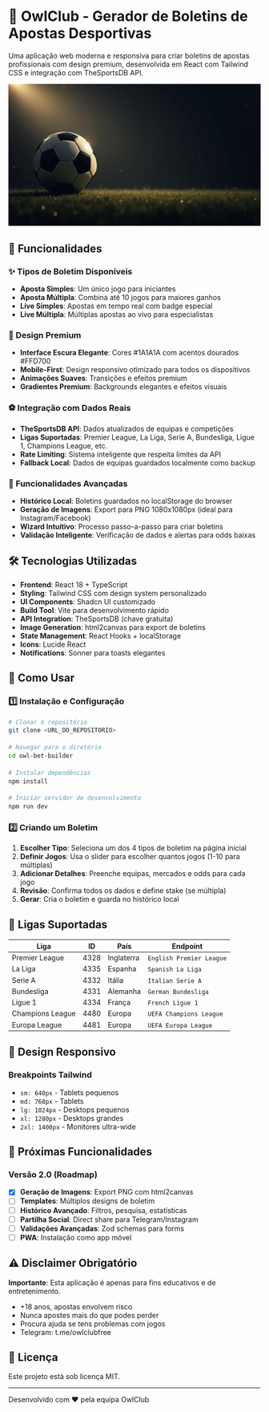 # 🦉 OwlClub - Gerador de Boletins de Apostas Desportivas

Uma aplicação web moderna e responsiva para criar boletins de apostas profissionais com design premium, desenvolvida em React com Tailwind CSS e integração com TheSportsDB API.

![OwlClub Banner](src/assets/hero-bg.png)

## 🚀 Funcionalidades

### ✨ Tipos de Boletim Disponíveis

- **Aposta Simples**: Um único jogo para iniciantes
- **Aposta Múltipla**: Combina até 10 jogos para maiores ganhos
- **Live Simples**: Apostas em tempo real com badge especial
- **Live Múltipla**: Múltiplas apostas ao vivo para especialistas

### 🎨 Design Premium

- **Interface Escura Elegante**: Cores #1A1A1A com acentos dourados #FFD700
- **Mobile-First**: Design responsivo otimizado para todos os dispositivos
- **Animações Suaves**: Transições e efeitos premium
- **Gradientes Premium**: Backgrounds elegantes e efeitos visuais

### ⚽ Integração com Dados Reais

- **TheSportsDB API**: Dados atualizados de equipas e competições
- **Ligas Suportadas**: Premier League, La Liga, Serie A, Bundesliga, Ligue 1, Champions League, etc.
- **Rate Limiting**: Sistema inteligente que respeita limites da API
- **Fallback Local**: Dados de equipas guardados localmente como backup

### 💾 Funcionalidades Avançadas

- **Histórico Local**: Boletins guardados no localStorage do browser
- **Geração de Imagens**: Export para PNG 1080x1080px (ideal para Instagram/Facebook)
- **Wizard Intuitivo**: Processo passo-a-passo para criar boletins
- **Validação Inteligente**: Verificação de dados e alertas para odds baixas

## 🛠️ Tecnologias Utilizadas

- **Frontend**: React 18 + TypeScript
- **Styling**: Tailwind CSS com design system personalizado
- **UI Components**: Shadcn UI customizado
- **Build Tool**: Vite para desenvolvimento rápido
- **API Integration**: TheSportsDB (chave gratuita)
- **Image Generation**: html2canvas para export de boletins
- **State Management**: React Hooks + localStorage
- **Icons**: Lucide React
- **Notifications**: Sonner para toasts elegantes

## 🚦 Como Usar

### 1️⃣ Instalação e Configuração

```bash
# Clonar o repositório
git clone <URL_DO_REPOSITORIO>

# Navegar para o diretório
cd owl-bet-builder

# Instalar dependências
npm install

# Iniciar servidor de desenvolvimento
npm run dev
```

### 2️⃣ Criando um Boletim

1. **Escolher Tipo**: Seleciona um dos 4 tipos de boletim na página inicial
2. **Definir Jogos**: Usa o slider para escolher quantos jogos (1-10 para múltiplas)
3. **Adicionar Detalhes**: Preenche equipas, mercados e odds para cada jogo
4. **Revisão**: Confirma todos os dados e define stake (se múltipla)
5. **Gerar**: Cria o boletim e guarda no histórico local

## 🎯 Ligas Suportadas

| Liga             | ID   | País       | Endpoint                 |
| ---------------- | ---- | ---------- | ------------------------ |
| Premier League   | 4328 | Inglaterra | `English Premier League` |
| La Liga          | 4335 | Espanha    | `Spanish La Liga`        |
| Serie A          | 4332 | Itália     | `Italian Serie A`        |
| Bundesliga       | 4331 | Alemanha   | `German Bundesliga`      |
| Ligue 1          | 4334 | França     | `French Ligue 1`         |
| Champions League | 4480 | Europa     | `UEFA Champions League`  |
| Europa League    | 4481 | Europa     | `UEFA Europa League`     |

## 📱 Design Responsivo

### Breakpoints Tailwind

- `sm: 640px` - Tablets pequenos
- `md: 768px` - Tablets
- `lg: 1024px` - Desktops pequenos
- `xl: 1280px` - Desktops grandes
- `2xl: 1400px` - Monitores ultra-wide

## 🚀 Próximas Funcionalidades

### Versão 2.0 (Roadmap)

- [x] **Geração de Imagens**: Export PNG com html2canvas
- [ ] **Templates**: Múltiplos designs de boletim
- [ ] **Histórico Avançado**: Filtros, pesquisa, estatísticas
- [ ] **Partilha Social**: Direct share para Telegram/Instagram
- [ ] **Validações Avançadas**: Zod schemas para forms
- [ ] **PWA**: Instalação como app móvel

## ⚠️ Disclaimer Obrigatório

**Importante**: Esta aplicação é apenas para fins educativos e de entretenimento.

- +18 anos, apostas envolvem risco
- Nunca apostes mais do que podes perder
- Procura ajuda se tens problemas com jogos
- Telegram: t.me/owlclubfree

## 📄 Licença

Este projeto está sob licença MIT.

---

Desenvolvido com ❤️ pela equipa OwlClub
